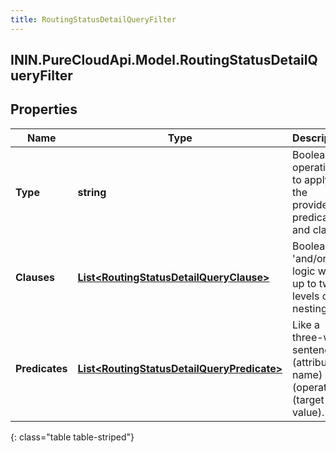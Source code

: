 ```yaml
---
title: RoutingStatusDetailQueryFilter
---
```

## ININ.PureCloudApi.Model.RoutingStatusDetailQueryFilter

## Properties

|Name | Type | Description | Notes|
|------------ | ------------- | ------------- | -------------|
| **Type** | **string** | Boolean operation to apply to the provided predicates and clauses | |
| **Clauses** | [**List&lt;RoutingStatusDetailQueryClause&gt;**](RoutingStatusDetailQueryClause.html) | Boolean &#39;and/or&#39; logic with up to two-levels of nesting | [optional] |
| **Predicates** | [**List&lt;RoutingStatusDetailQueryPredicate&gt;**](RoutingStatusDetailQueryPredicate.html) | Like a three-word sentence: (attribute-name) (operator) (target-value). | [optional] |
{: class="table table-striped"}


